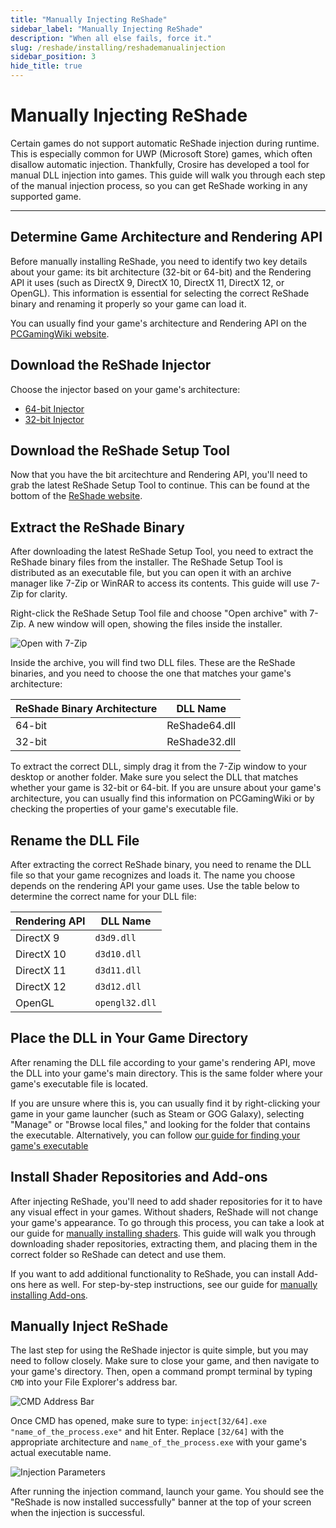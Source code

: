 ```yaml
---
title: "Manually Injecting ReShade"
sidebar_label: "Manually Injecting ReShade"
description: "When all else fails, force it."
slug: /reshade/installing/reshademanualinjection
sidebar_position: 3
hide_title: true
---
```


# Manually Injecting ReShade

Certain games do not support automatic ReShade injection during runtime. This is especially common for UWP (Microsoft Store) games, which often disallow automatic injection. Thankfully, Crosire has developed a tool for manual DLL injection into games. This guide will walk you through each step of the manual injection process, so you can get ReShade working in any supported game.

---

## Determine Game Architecture and Rendering API

Before manually installing ReShade, you need to identify two key details about your game: its bit architecture (32-bit or 64-bit) and the Rendering API it uses (such as DirectX 9, DirectX 10, DirectX 11, DirectX 12, or OpenGL). This information is essential for selecting the correct ReShade binary and renaming it properly so your game can load it.

You can usually find your game's architecture and Rendering API on the [PCGamingWiki website](https://www.pcgamingwiki.com/wiki/Home).

## Download the ReShade Injector

Choose the injector based on your game's architecture:

* [64-bit Injector](https://reshade.me/downloads/inject64.exe)
* [32-bit Injector](https://reshade.me/downloads/inject32.exe)

## Download the ReShade Setup Tool

Now that you have the bit arcitechture and Rendering API, you'll need to grab the latest ReShade Setup Tool to continue. This can be found at the bottom of the [ReShade website](https://reshade.me/#download).

## Extract the ReShade Binary

After downloading the latest ReShade Setup Tool, you need to extract the ReShade binary files from the installer. The ReShade Setup Tool is distributed as an executable file, but you can open it with an archive manager like 7-Zip or WinRAR to access its contents. This guide will use 7-Zip for clarity.

Right-click the ReShade Setup Tool file and choose "Open archive" with 7-Zip. A new window will open, showing the files inside the installer.

![Open with 7-Zip](https://assets.martysmods.com/reshade/installing/Manual7ZipOpen.webp)

Inside the archive, you will find two DLL files. These are the ReShade binaries, and you need to choose the one that matches your game's architecture:

| ReShade Binary Architecture | DLL Name      |
| --------------------------- | ------------- |
| 64-bit                      | ReShade64.dll |
| 32-bit                      | ReShade32.dll |

To extract the correct DLL, simply drag it from the 7-Zip window to your desktop or another folder. Make sure you select the DLL that matches whether your game is 32-bit or 64-bit. If you are unsure about your game's architecture, you can usually find this information on PCGamingWiki or by checking the properties of your game's executable file.

## Rename the DLL File

After extracting the correct ReShade binary, you need to rename the DLL file so that your game recognizes and loads it. The name you choose depends on the rendering API your game uses. Use the table below to determine the correct name for your DLL file:

| Rendering API      | DLL Name       |
| ------------------ | -------------- |
| DirectX 9          | `d3d9.dll`     |
| DirectX 10         | `d3d10.dll`    |
| DirectX 11         | `d3d11.dll`    |
| DirectX 12         | `d3d12.dll`    |
| OpenGL             | `opengl32.dll` |

## Place the DLL in Your Game Directory

After renaming the DLL file according to your game's rendering API, move the DLL into your game's main directory. This is the same folder where your game's executable file is located. 

If you are unsure where this is, you can usually find it by right-clicking your game in your game launcher (such as Steam or GOG Galaxy), selecting "Manage" or "Browse local files," and looking for the folder that contains the executable. Alternatively, you can follow [our guide for finding your game's executable](../../additionalguides/findexecutable)

## Install Shader Repositories and Add-ons

After injecting ReShade, you'll need to add shader repositories for it to have any visual effect in your games. Without shaders, ReShade will not change your game's appearance. To go through this process, you can take a look at our guide for [manually installing shaders](./reshademanualshaderinstall). This guide will walk you through downloading shader repositories, extracting them, and placing them in the correct folder so ReShade can detect and use them.

If you want to add additional functionality to ReShade, you can install Add-ons here as well. For step-by-step instructions, see our guide for [manually installing Add-ons](./reshademanualaddoninstall).

## Manually Inject ReShade

The last step for using the ReShade injector is quite simple, but you may need to follow closely. Make sure to close your game, and then navigate to your game's directory. Then, open a command prompt terminal by typing `CMD` into your File Explorer's address bar.

![CMD Address Bar](https://assets.martysmods.com/reshade/installing/injectioninstall/GameDirectoryCMDAddressBar.webp)

Once CMD has opened, make sure to type: `inject[32/64].exe "name_of_the_process.exe"` and hit Enter. Replace `[32/64]` with the appropriate architecture and `name_of_the_process.exe` with your game's actual executable name.

![Injection Parameters](https://assets.martysmods.com/reshade/installing/injectioninstall/InjectionParametersInject32.webp)

After running the injection command, launch your game. You should see the "ReShade is now installed successfully" banner at the top of your screen when the injection is successful.